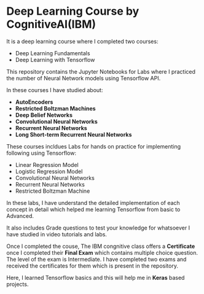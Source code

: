 # Deep Learning Course by CognitiveAI(IBM)

It is a deep learning course where I completed two courses:
 - Deep Learning Fundamentals
 - Deep Learning with Tensorflow

This repository contains the Jupyter Notebooks for Labs where I practiced the number of Neural Network models using Tensorflow API.

In these courses I have studied about:
- **AutoEncoders**
- **Restricted Boltzman Machines**
- **Deep Belief Networks**
- **Convolutional Neural Networks**
- **Recurrent Neural Networks**
- **Long Short-term Recurrent Neural Networks**

These courses incldues Labs for hands on practice for implementing following using Tensorflow:
- Linear Regression Model
- Logistic Regression Model
- Convolutional Neural Networks
- Recurrent Neural Networks
- Restricted Boltzman Machine

In these labs, I have understand the detailed implementation of each concept in detail which helped me learning Tensorflow from basic to Advanced.

It also includes Grade questions to test your knowledge for whatsoever I have studied in video tutorials and labs.

Once I completed the couse, The IBM congnitive class offers a **Certificate** once I completed their **Final Exam** which contains multiple choice question. The level of the exam is Intermediate. I have completed two exams and received the certificates for them which is present in the repository.

Here, I learned Tensorflow basics and this will help me in **Keras** based projects.